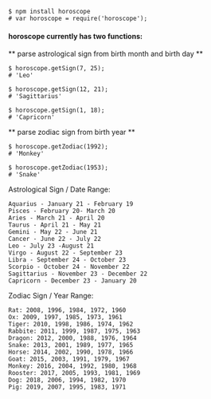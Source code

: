 ```
$ npm install horoscope
# var horoscope = require('horoscope');
```

#### horoscope currently has two functions:

** parse astrological sign from birth month and birth day **

```
$ horoscope.getSign(7, 25);
# 'Leo'

$ horoscope.getSign(12, 21);
# 'Sagittarius'

$ horoscope.getSign(1, 18);
# 'Capricorn'
```

** parse zodiac sign from birth year **

```
$ horoscope.getZodiac(1992);
# 'Monkey'

$ horoscope.getZodiac(1953);
# 'Snake'
```

Astrological Sign / Date Range:
```
Aquarius - January 21 - February 19
Pisces - February 20- March 20
Aries - March 21 - April 20
Taurus - April 21 - May 21
Gemini - May 22 - June 21
Cancer - June 22 - July 22
Leo - July 23 -August 21
Virgo - August 22 - September 23
Libra - September 24 - October 23
Scorpio - October 24 - November 22
Sagittarius - November 23 - December 22
Capricorn - December 23 - January 20
```

Zodiac Sign / Year Range:
```
Rat: 2008, 1996, 1984, 1972, 1960
Ox: 2009, 1997, 1985, 1973, 1961
Tiger: 2010, 1998, 1986, 1974, 1962
Rabbite: 2011, 1999, 1987, 1975, 1963
Dragon: 2012, 2000, 1988, 1976, 1964
Snake: 2013, 2001, 1989, 1977, 1965
Horse: 2014, 2002, 1990, 1978, 1966
Goat: 2015, 2003, 1991, 1979, 1967
Monkey: 2016, 2004, 1992, 1980, 1968
Rooster: 2017, 2005, 1993, 1981, 1969
Dog: 2018, 2006, 1994, 1982, 1970
Pig: 2019, 2007, 1995, 1983, 1971
```
